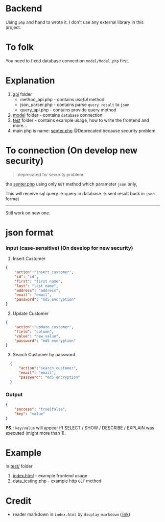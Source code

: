 # Backend
Using `php` and hand to wrote it. I don't use any external library in this project. 

# To folk
You need to fixed database connection `model/Model.php` first.

# Explanation
1. [api](api) folder
    - method_api.php - contains *useful* method
    - json_parser.php - contains parse `query result` to `json`
    - query_api.php - contains provide query method
2. [model](model) folder - contains `database` connection
3. [test](test) folder - contains example usage, how to write the frontend and more...
4. main php is name: [senter.php](senter.php) @Deprecated because security problem

# To connection (On develop new security)
> deprecated for security problem.

the [senter.php](senter.php) using only `GET` method which parameter `json` only,   <p>
This will receive sql query -> query in database -> sent result back in `json` format

------

Still work on new one.

# json format

### Input (case-sensitive) (On develop for new security)
1. Insert Customer
 ```json
 {
     "action":"insert_customer",
     "id": "id",
     "first": "first name",
     "last": "last name",
     "address": "address",
     "email": "email",
     "password": "md5 encryption"
 }
 ```
 
2. Update Customer
  ```json
  {
      "action":"update_customer",
      "field": "column",
      "value": "new_value",
      "password": "md5 encryption"
  }
  ```
  
3. Search Customer by password
```json
  {
      "action":"search_customer",
      "email": "email",
      "password": "md5 encryption"
  }
```

### Output
```json
{
    "success": "true|false", 
    "key": "value"
}
```
**PS.**: `key/value` will appear iff SELECT / SHOW / DESCRIBE / EXPLAIN was executed (might more than 1).

# Example
In [test/](test) folder
1. [index.html](test/index.html) - example frontend usage
2. [data_testing.php](test/data_testing.php) - example http `GET` method

# Credit
- reader markdown in `index.html` by `display-markdown` ([link](https://github.com/sawmac/display-markdown))

